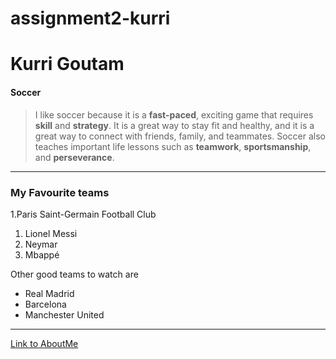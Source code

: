 # assignment2-kurri

# Kurri Goutam
#### Soccer

> I like soccer because it is a **fast-paced**, exciting game that requires **skill** and **strategy**. It is a great way to stay fit and healthy, and it is a great way to connect with friends, family, and teammates. Soccer also teaches important life lessons such as **teamwork**, **sportsmanship**, and **perseverance**.
---

### My Favourite teams
1.Paris Saint-Germain Football Club
  1. Lionel Messi
  2. Neymar
  3. Mbappé 

Other good teams to watch are 
* Real Madrid
* Barcelona
* Manchester United

---

[Link to AboutMe](AboutMe.md)
